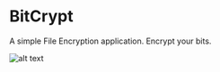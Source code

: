 # BitCrypt
A simple File Encryption application. Encrypt your bits.

![alt text](https://raw.githubusercontent.com/Nazgul07/BitCrypt/master/Screenshot.PNG "ScreenShot")

